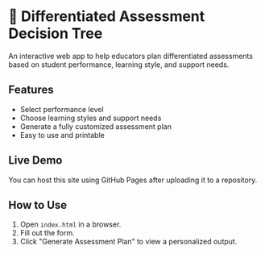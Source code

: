 # 🎯 Differentiated Assessment Decision Tree

An interactive web app to help educators plan differentiated assessments based on student performance, learning style, and support needs.

## Features
- Select performance level
- Choose learning styles and support needs
- Generate a fully customized assessment plan
- Easy to use and printable

## Live Demo
You can host this site using GitHub Pages after uploading it to a repository.

## How to Use
1. Open `index.html` in a browser.
2. Fill out the form.
3. Click "Generate Assessment Plan" to view a personalized output.